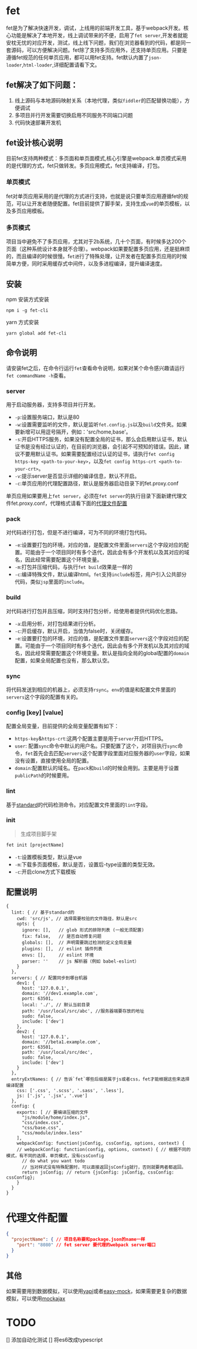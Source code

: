 # fet
fet是为了解决快速开发，调试，上线用的前端开发工具，基于webpack开发。核心功能是解决了本地开发，线上调试带来的不便，启用了`fet server`,开发者就能安枕无忧的对应开发，测试，线上线下问题，我们在浏览器看到的代码，都是同一套源码，可以方便解决问题。fet除了支持多页应用外，还支持单页应用。只要是遵循fet规范的任何单页应用，都可以用fet支持。fet默认内置了`json-loader`,`html-loader`,详细配置请看下文。

## fet解决了如下问题：
1. 线上源码与本地源码映射关系（本地代理，类似`fiddler`的匹配替换功能），方便调试
2. 多项目并行开发需要切换启用不同服务不同端口问题
3. 代码快速部署开发机

## fet设计核心说明
目前fet支持两种模式：多页面和单页面模式,核心引擎是webpack.单页模式采用的是代理的方式，fet只做转发。多页应用模式，fet支持编译，打包。
### 单页模式
fet对单页应用采用的是代理的方式进行支持，也就是说只要单页应用遵循fet的规范，可以让开发者随便配置。fet目前提供了脚手架，支持生成`vue`的单页模板，以及多页应用模板。
### 多页模式
项目当中避免不了多页应用，尤其对于2b系统，几十个页面，有时候多达200个页面（这种系统设计本身就不合理）。webpack如果要配置多页应用，还是挺麻烦的，而且编译的时候很慢。f`et进`行了特殊处理，让开发者在配置多页应用的时候简单方便，同时采用缓存式中间件，以及多进程编译，提升编译速度。

## 安装
npm 安装方式安装
```
npm i -g fet-cli
```
yarn 方式安装
```
yarn global add fet-cli
```

## 命令说明
请安装fet之后，在命令行运行`fet`查看命令说明，如果对某个命令感兴趣请运行`fet commandName -h`查看。

### server
用于启动服务器，支持多项目并行开发。
* `-p`:设置服务端口，默认是80
* `-w`:设置需要监听的文件，默认是监听`fet.config.js`以及`build`文件夹。如果要新增可以用逗号隔开，例如：'src/home,base'。
* `-s`:开启HTTPS服务，如果没有配置全局的证书，那么会启用默认证书，默认证书是没有经过认证的，在目前的浏览器，会引起不可预知的错误。因此，建议不要用默认证书。如果需要配置经过认证的证书，请执行`fet config https-key <path-to-your-key>`，以及`fet config https-crt <path-to-your-crt>`。
* `-v`:提示server是否显示详细的编译信息，默认不开启。
* `-c`:单页应用的代理配置路径，默认是服务器启动目录下的fet.proxy.conf

单页应用如果要用上`fet server`，必须在`fet server`的执行目录下面新建代理文件fet.proxy.conf，代理格式请看下面的[代理文件配置](https://github.com/angrytoro/fetool#代理文件配置)
### pack
对代码进行打包，但是不进行编译，可为不同的环境打包代码。
* `-e`:设置要打包的环境，对应的值，是配置文件里面`servers`这个字段对应的配置。可能由于一个项目同时有多个迭代，因此会有多个开发机以及其对应的域名，因此经常需要配置这个环境变量。
* `-m`:打包并压缩代码，与执行`fet build`效果是一样的
* `-c`:编译特殊文件，默认编译html。`fet`支持`include`标签，用户引入公共部分代码，类似`jsp`里面的`include`。

### build
对代码进行打包并且压缩，同时支持打包分析，给使用者提供代码优化思路。
* `-a`:启用分析，对打包结果进行分析。
* `-c`:开启缓存，默认开启，当值为false时，关闭缓存。
* `-e`:设置要打包的环境，对应的值，是配置文件里面`servers`这个字段对应的配置。可能由于一个项目同时有多个迭代，因此会有多个开发机以及其对应的域名，因此经常需要配置这个环境变量。默认是指向全局的global配置的`domain`配置，如果全局配置也没有，那么默认空。

### sync <env>
将代码发送到相应的机器上，必须支持`rsync`。`env`的值是和配置文件里面的`servers`这个字段的配置有关的。

### config [key] [value]
配置全局变量，目前提供的全局变量配置有如下：
* `https-key`&`https-crt`:这两个配置主要是用于`server`开启HTTPS。
* `user`: 配置`sync`命令中默认的用户名。只要配置了这个，对项目执行`sync`命令，`fet`首先会去匹配`servers`这个配置字段里面对应服务器的`user`字段，如果没有设置，直接使用全局的配置。
* `domain`:配置默认的域名。在`pack`和`build`的时候会用到。主要是用于设置`publicPath`的时候要用。

### lint
基于[standard](https://github.com/standard/standard)的代码检测命令。对应配置文件里面的`lint`字段。

### init
>生成项目脚手架

```cmd
fet init [projectName]
```
* `-t`:设置模板类型，默认是vue
* `-m`:下载多页面模板，默认是否，设置后-type设置的类型无效。
* `-c`:开启clone方式下载模板

## 配置说明

```
{
  lint: { // 基于standard的
    cwd: 'src/js', // 选择需要校验的文件路径，默认是src
    opts: {
      ignore: [],   // glob 形式的排除列表 (一般无须配置)
      fix: false,   // 是否自动修复问题
      globals: [],  // 声明需要跳过检测的定义全局变量
      plugins: [],  // eslint 插件列表
      envs: [],     // eslint 环境
      parser: ''    // js 解析器（例如 babel-eslint）
    }
  },
  servers: { // 配置同步到哪台机器
    dev1: {
      host: '127.0.0.1',
      domain: '//dev1.example.com',
      port: 63501,
      local: './', // 默认当前目录
      path: '/usr/local/src/abc', //服务器端要存放的地址
      sudo: false,
      include: ['dev']
    },
    dev2: {
      host: '127.0.0.1',
      domain: '//beta1.example.com',
      port: 63501,
      path: '/usr/local/src/dec',
      sudo: false,
      include: ['dev']
    }
  },
  entryExtNames: { // 告诉`fet`哪些后缀是属于js或者css，fet才能根据这些来选择编译配置
    css: ['.css', '.scss', '.sass', '.less'],
    js: ['.js', '.jsx', '.vue']
  },
  config: {
    exports: [ // 要编译压缩的文件
      "js/module/home/index.js",
      "css/index.css",
      "css/base.css",
      "css/module/index.less"
    ],
    webpackConfig: function(jsConfig, cssConfig, options, context) {
    // webpackConfig: function(config, options, context) { // 根据不同的模式，有不同的选择，单页模式，没有cssConfig
      // do what you want todo
      // 当对样式没有特殊配置时，可以直接返回jsConfig就行，否则就要两者都返回。
      return jsConfig; // return {jsConfig: jsConfig, cssConfig: cssConfig};
    }
  }
}
```
# 代理文件配置
``` json
{
  "projectName": { // 项目名称要和package.json的name一样
    "port": "8080" // fet server 要代理的webpack server端口
  }
}
```

## 其他
如果需要用到数据模拟，可以使用[yapi](https://github.com/YMFE/yapi)或者[easy-mock](https://github.com/easy-mock/easy-mock)，如果需要更复杂的数据模拟，可以使用[mockajax](https://github.com/angrytoro/mockajax)


# TODO
[] 添加自动化测试
[] 将es6改成typescript
